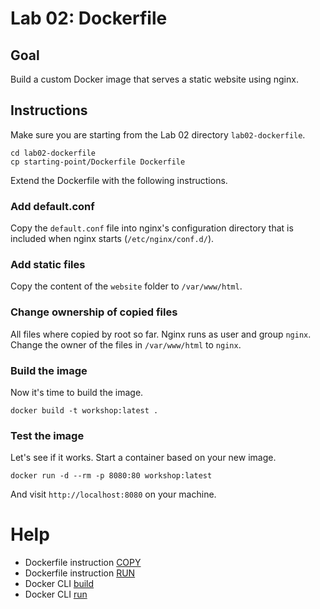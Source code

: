 # Lab 02: Dockerfile

## Goal

Build a custom Docker image that serves a static website using nginx.

## Instructions

Make sure you are starting from the Lab 02 directory `lab02-dockerfile`.

```
cd lab02-dockerfile
cp starting-point/Dockerfile Dockerfile
```

Extend the Dockerfile with the following instructions.

### Add default.conf

Copy the `default.conf` file into nginx's configuration directory that is included when nginx starts (`/etc/nginx/conf.d/`).

### Add static files

Copy the content of the `website` folder to `/var/www/html`.

### Change ownership of copied files

All files where copied by root so far. Nginx runs as user and group `nginx`. Change the owner of the files in `/var/www/html` to `nginx`.

### Build the image

Now it's time to build the image.

```
docker build -t workshop:latest .
```

### Test the image

Let's see if it works. Start a container based on your new image.

```
docker run -d --rm -p 8080:80 workshop:latest
```

And visit `http://localhost:8080` on your machine.

# Help

* Dockerfile instruction [COPY](https://docs.docker.com/engine/reference/builder/#copy)
* Dockerfile instruction [RUN](https://docs.docker.com/engine/reference/builder/#run)
* Docker CLI [build](https://docs.docker.com/engine/reference/commandline/build/)
* Docker CLI [run](https://docs.docker.com/engine/reference/commandline/run/)
